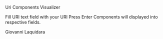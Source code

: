 
Uri Components Visualizer

Fill URI text field with your URI
Press Enter
Components will displayed into respective fields.


Giovanni Laquidara
